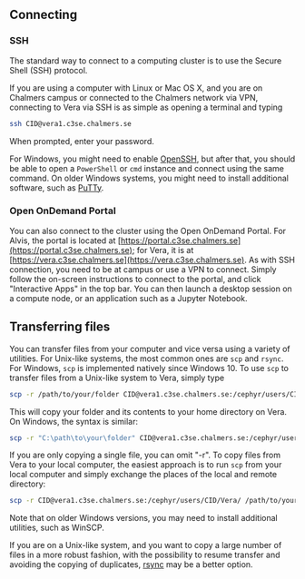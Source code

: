 ## Connecting
### SSH

The standard way to connect to a computing cluster is to use the Secure Shell (SSH) protocol.

If you are using a computer with Linux or Mac OS X, and you are on Chalmers campus or connected to the Chalmers network via VPN, connecting to Vera via SSH is as simple as opening a terminal and typing

```bash
ssh CID@vera1.c3se.chalmers.se
```

When prompted, enter your password.

For Windows, you might need to enable [OpenSSH](https://learn.microsoft.com/en-us/windows-server/administration/openssh/openssh_install_firstuse), but after that, you should be able to open a `PowerShell` or `cmd` instance and connect using the same command. On older Windows systems, you might need to install additional software, such as [PuTTy](https://www.chiark.greenend.org.uk/~sgtatham/putty/).

### Open OnDemand Portal

You can also connect to the cluster using the Open OnDemand Portal. For Alvis, the portal is located at [https://portal.c3se.chalmers.se](https://portal.c3se.chalmers.se); for Vera, it is at [https://vera.c3se.chalmers.se](https://vera.c3se.chalmers.se). As with SSH connection, you need to be at campus or use a VPN to connect. Simply follow the on-screen instructions to connect to the portal, and click "Interactive Apps" in the top bar. You can then launch a desktop session on a compute node, or an application such as a Jupyter Notebook.

## Transferring files

You can transfer files from your computer and vice versa using a variety of utilities. For Unix-like systems, the most common ones are `scp` and `rsync`. For Windows, `scp` is implemented natively since Windows 10. To use `scp` to transfer files from a Unix-like system to Vera, simply type

```bash
scp -r /path/to/your/folder CID@vera1.c3se.chalmers.se:/cephyr/users/CID/Vera/
```

This will copy your folder and its contents to your home directory on Vera. On Windows, the syntax is similar:

```bash
scp -r "C:\path\to\your\folder" CID@vera1.c3se.chalmers.se:/cephyr/users/CID/Vera/
```

If you are only copying a single file, you can omit "-r". To copy files from Vera to your local computer, the easiest approach is to run `scp` from your local computer and simply exchange the places of the local and remote directory:


```bash
scp -r CID@vera1.c3se.chalmers.se:/cephyr/users/CID/Vera/ /path/to/your/folder 
```

Note that on older Windows versions, you may need to install additional utilities, such as WinSCP.

If you are on a Unix-like system, and you want to copy a large number of files in a more robust fashion, with the possibility to resume transfer and avoiding the copying of duplicates, [rsync](https://linux.die.net/man/1/rsync) may be a better option.
